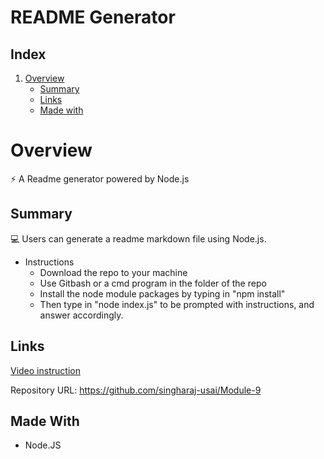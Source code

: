 # README Generator

## Index
1. [Overview](#overview)
    - [Summary](#summary)
    - [Links](#links)
    - [Made with](#made-with)

# Overview

⚡ A Readme generator powered by Node.js

## Summary

💻 Users can generate a readme markdown file using Node.js.

* Instructions
    * Download the repo to your machine
    * Use Gitbash or a cmd program in the folder of the repo
    * Install the node module packages by typing in "npm install"
    * Then type in "node index.js" to be prompted with instructions, and answer accordingly.

## Links

[Video instruction](https://drive.google.com/file/d/1r_J3VWJJ394j-5GeDmFjEVjEytLJPj8U/view?usp=sharing)

Repository URL: https://github.com/singharaj-usai/Module-9

## Made With

* Node.JS
